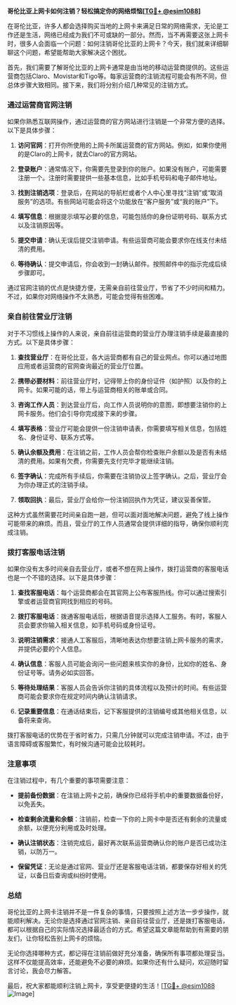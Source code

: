 **哥伦比亚上网卡如何注销？轻松搞定你的网络烦恼[[TG💪+ @esim1088](https://t.me/s/esim1088)]**

在哥伦比亚，许多人都会选择购买当地的上网卡来满足日常的网络需求，无论是工作还是生活，网络已经成为我们不可或缺的一部分。然而，当不再需要这张上网卡时，很多人会面临一个问题：如何注销哥伦比亚的上网卡？今天，我们就来详细聊聊这个问题，希望能帮助大家解决这个困扰。

首先，我们需要了解哥伦比亚的上网卡通常是由当地的移动运营商提供的。这些运营商包括Claro、Movistar和Tigo等。每家运营商的注销流程可能会有所不同，但总体步骤大致相同。接下来，我们将分别介绍几种常见的注销方式。

### **通过运营商官网注销**

如果你熟悉互联网操作，通过运营商的官方网站进行注销是一个非常方便的选择。以下是具体步骤：

1. **访问官网**：打开你所使用的上网卡所属运营商的官方网站。例如，如果你使用的是Claro的上网卡，就去Claro的官方网站。
   
2. **登录账户**：通常情况下，你需要先登录到你的账户。如果没有账户，可能需要注册一个。注册时需要提供一些基本信息，比如手机号码和电子邮件地址。

3. **找到注销选项**：登录后，在网站的导航栏或者个人中心里寻找“注销”或“取消服务”的选项。有些网站可能会将这个功能放在“客户服务”或“我的账户”下。

4. **填写信息**：根据提示填写必要的信息，可能包括你的身份证明号码、联系方式以及注销原因等。

5. **提交申请**：确认无误后提交注销申请。有些运营商可能会要求你在线支付未结清的费用。

6. **等待确认**：提交申请后，你会收到一封确认邮件。按照邮件中的指示完成后续步骤即可。

通过官网注销的优点是快捷方便，无需亲自前往营业厅，节省了不少时间和精力。不过，如果你对网络操作不太熟悉，可能会觉得有些困难。

### **亲自前往营业厅注销**

对于不习惯线上操作的人来说，亲自前往运营商的营业厅办理注销手续是最直接的方式。以下是具体步骤：

1. **查找营业厅**：在哥伦比亚，各大运营商都有自己的营业网点。你可以通过地图应用或者运营商的官网查询最近的营业厅位置。

2. **携带必要材料**：前往营业厅时，记得带上你的身份证件（如护照）以及你的上网卡。如果可能的话，带上与运营商相关的账单或合同。

3. **咨询工作人员**：到达营业厅后，向工作人员说明你的意图，即想要注销你的上网卡服务。他们会引导你完成接下来的步骤。

4. **填写表格**：营业厅可能会提供一份注销申请表，你需要填写相关信息，包括姓名、身份证号、联系方式等。

5. **确认余额及费用**：在注销之前，工作人员会帮你检查账户余额以及是否有未结清的费用。如果有欠费，你需要先支付完毕才能继续注销。

6. **签字确认**：完成所有手续后，你需要在注销协议上签字确认。之后，营业厅会为你办理正式的注销手续。

7. **领取回执**：最后，营业厅会给你一份注销回执作为凭证，建议妥善保管。

这种方式虽然需要花时间亲自跑一趟，但可以面对面地解决问题，避免了线上操作可能带来的麻烦。而且，营业厅的工作人员通常会提供详细的指导，确保你顺利完成注销。

### **拨打客服电话注销**

如果你没有太多时间亲自去营业厅，或者不想在网上操作，拨打运营商的客服电话也是一个不错的选择。以下是具体步骤：

1. **查找客服电话**：每个运营商都会在其官网上公布客服热线。你可以通过搜索引擎或者运营商官网找到相应的号码。

2. **拨打客服电话**：拨通客服电话后，根据语音提示选择人工服务。有时，客服人员会要求你输入相关信息，如手机号码或身份证号。

3. **说明注销需求**：接通人工客服后，清晰地表达你想要注销上网卡服务的需求，并提供必要的个人信息。

4. **确认信息**：客服人员可能会询问一些问题来核实你的身份，比如你的姓名、身份证号等。请务必如实回答。

5. **等待处理结果**：客服人员会告诉你注销的具体流程以及预计的时间。有些运营商可能会要求你在规定时间内确认注销请求。

6. **记录重要信息**：在通话结束后，记下客服提供的注销编号或其他相关信息，以备将来查询。

拨打客服电话的优势在于省时省力，只需几分钟就可以完成注销申请。不过，由于语言障碍或客服繁忙，有时候沟通可能会比较耗时。

### **注意事项**

在注销过程中，有几个重要的事项需要注意：

- **提前备份数据**：在注销上网卡之前，确保你已经将手机中的重要数据备份好，以免丢失。
  
- **检查剩余流量和余额**：注销前，检查一下你的上网卡中是否还有剩余的流量或余额，以便充分利用或及时处理。

- **确认注销状态**：注销完成后，最好再次联系运营商确认你的账户是否已成功注销，以防万一。

- **保留凭证**：无论是通过官网、营业厅还是客服电话注销，都要保存好相关的凭证，以备日后查询或纠纷时使用。

### **总结**

哥伦比亚的上网卡注销并不是一件复杂的事情，只要按照上述方法一步步操作，就能顺利解决。无论你是选择通过官网注销、亲自前往营业厅，还是拨打客服电话，都可以根据自己的实际情况选择最适合的方式。希望这篇文章能帮助到有需要的朋友们，让你轻松告别上网卡的烦恼。

无论你选择哪种方式，都记得在注销前做好充分准备，确保所有事项都处理妥当。这样不仅能提高效率，还能避免不必要的麻烦。如果你还有什么疑问，欢迎随时留言讨论，我会尽力解答。

最后，祝大家都能顺利注销上网卡，享受更便捷的生活！[[TG💪+ @esim1088](https://t.me/s/esim1088) ![Image](https://i.postimg.cc/4NQfJmqS/Snipaste-2025-05-13-00-14-12.png)]